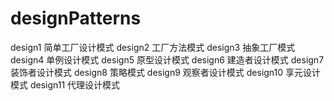 # designPatterns
design1 简单工厂设计模式
design2 工厂方法模式
design3 抽象工厂模式
design4 单例设计模式
design5 原型设计模式
design6 建造者设计模式
design7 装饰者设计模式
design8 策略模式
design9 观察者设计模式
design10 享元设计模式
design11 代理设计模式
